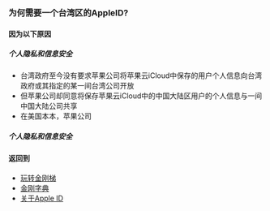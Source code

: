 ### 为何需要一个台湾区的AppleID?
#### 因为以下原因
##### 个人隐私和信息安全
- 台湾政府至今没有要求苹果公司将苹果云iCloud中保存的用户个人信息向台湾政府或其指定的某一间台湾公司开放
- 但苹果公司却同意将保存苹果云iCloud中的中国大陆区用户的个人信息与一间中国大陆公司共享
- 在美国本本，苹果公司
##### 个人隐私和信息安全

#### 返回到
- [玩转金刚梯](https://github.com/a2zitpro/web/blob/master/LadderFree/A.md)
- [金刚字典](https://github.com/a2zitpro/web/blob/master/LadderFree/kkDictionary/KKDictionary.md)
- [关于Apple ID](https://github.com/a2zitpro/web/blob/master/LadderFree/kkDictionary/kkAppLadder/iOS/AppleIDList.md)
